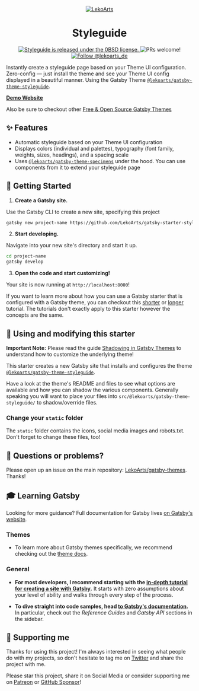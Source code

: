 <p align="center">
  <a href="https://styleguide.lekoarts.de">
    <img alt="LekoArts" src="https://img.lekoarts.de/gatsby/gatsby-site-illustration.png" />
  </a>
</p>
<h1 align="center">
  Styleguide
</h1>

<p align="center">
  <a href="https://github.com/LekoArts/gatsby-starter-styleguide/blob/master/LICENSE">
    <img src="https://img.shields.io/badge/license-0BSD-blue.svg" alt="Styleguide is released under the 0BSD license." />
  </a>
  <img src="https://img.shields.io/badge/PRs-welcome-brightgreen.svg" alt="PRs welcome!" />
  <a href="https://twitter.com/intent/follow?screen_name=lekoarts_de">
    <img src="https://img.shields.io/twitter/follow/lekoarts_de.svg?label=Follow%20@lekoarts_de" alt="Follow @lekoarts_de" />
  </a>
</p>

Instantly create a styleguide page based on your Theme UI configuration. Zero-config — just install the theme and see your Theme UI config displayed in a beautiful manner. Using the Gatsby Theme [`@lekoarts/gatsby-theme-styleguide`](https://github.com/LekoArts/gatsby-themes/tree/master/themes/gatsby-theme-styleguide).

[**Demo Website**](https://theme-ui-styleguide.netlify.com)

Also be sure to checkout other [Free & Open Source Gatsby Themes](https://themes.lekoarts.de)

## ✨ Features

- Automatic styleguide based on your Theme UI configuration
- Displays colors (individual and palettes), typography (font family, weights, sizes, headings), and a spacing scale
- Uses [`@lekoarts/gatsby-theme-specimens`](https://github.com/LekoArts/gatsby-themes/tree/master/themes/gatsby-theme-specimens) under the hood. You can use components from it to extend your styleguide page

## 🚀 Getting Started

1. **Create a Gatsby site.**

Use the Gatsby CLI to create a new site, specifying this project

```sh
gatsby new project-name https://github.com/LekoArts/gatsby-starter-styleguide
```

2. **Start developing.**

Navigate into your new site's directory and start it up.

```sh
cd project-name
gatsby develop
```

3. **Open the code and start customizing!**

Your site is now running at `http://localhost:8000`!

If you want to learn more about how you can use a Gatsby starter that is configured with a Gatsby theme, you can checkout this [shorter](https://www.gatsbyjs.org/docs/themes/using-a-gatsby-theme/) or [longer](https://www.gatsbyjs.org/tutorial/using-a-theme/) tutorial. The tutorials don't exactly apply to this starter however the concepts are the same.

## 📝 Using and modifying this starter

**Important Note:** Please read the guide [Shadowing in Gatsby Themes](https://www.gatsbyjs.org/docs/themes/shadowing/) to understand how to customize the underlying theme!

This starter creates a new Gatsby site that installs and configures the theme [`@lekoarts/gatsby-theme-styleguide`](https://github.com/LekoArts/gatsby-themes/tree/master/themes/gatsby-theme-styleguide).

Have a look at the theme's README and files to see what options are available and how you can shadow the various components. Generally speaking you will want to place your files into `src/@lekoarts/gatsby-theme-styleguide/` to shadow/override files.

### Change your `static` folder

The `static` folder contains the icons, social media images and robots.txt. Don't forget to change these files, too!

## 🤔 Questions or problems?

Please open up an issue on the main repository: [LekoArts/gatsby-themes](https://github.com/LekoArts/gatsby-themes). Thanks!

## 🎓 Learning Gatsby

Looking for more guidance? Full documentation for Gatsby lives [on Gatsby's website](https://www.gatsbyjs.org/).

### Themes

- To learn more about Gatsby themes specifically, we recommend checking out the [theme docs](https://www.gatsbyjs.org/docs/themes/).

### General

- **For most developers, I recommend starting with the [in-depth tutorial for creating a site with Gatsby](https://www.gatsbyjs.org/tutorial/).** It starts with zero assumptions about your level of ability and walks through every step of the process.

- **To dive straight into code samples, head [to Gatsby's documentation](https://www.gatsbyjs.org/docs/).** In particular, check out the _Reference Guides_ and _Gatsby API_ sections in the sidebar.

## 🌟 Supporting me

Thanks for using this project! I'm always interested in seeing what people do with my projects, so don't hesitate to tag me on [Twitter](https://twitter.com/lekoarts_de) and share the project with me.

Please star this project, share it on Social Media or consider supporting me on [Patreon](https://www.patreon.com/lekoarts) or [GitHub Sponsor](https://github.com/sponsors/LekoArts)!
